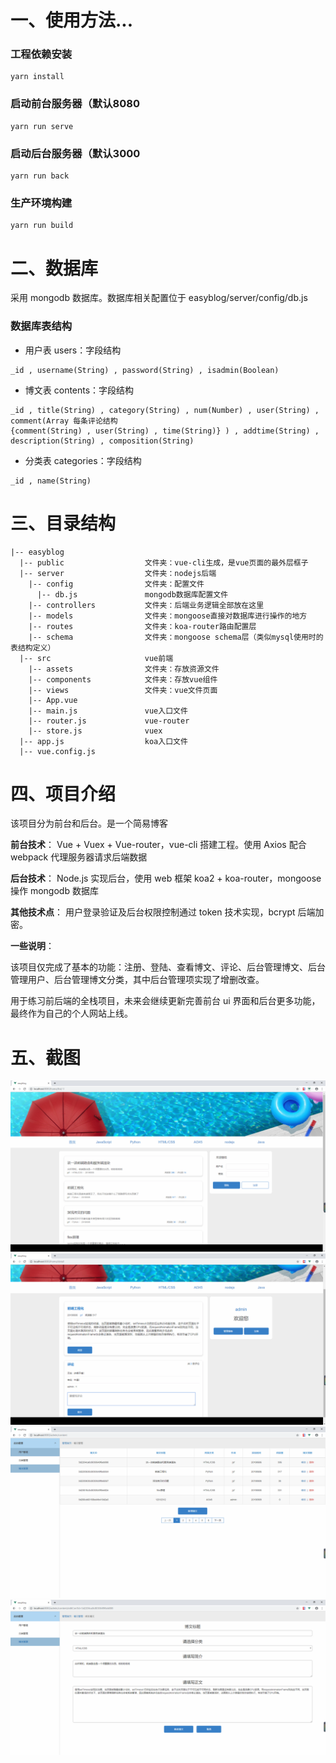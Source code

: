 <!--
 * @Author: your name
 * @Date: 2019-12-14 16:12:38
 * @LastEditTime: 2019-12-14 16:20:34
 * @LastEditors: Please set LastEditors
 * @Description: In User Settings Edit
 * @FilePath: \Personal\easyblog\README.md
 -->
# 一、使用方法...

### 工程依赖安装

```
yarn install
```

### 启动前台服务器（默认8080

```
yarn run serve
```

### 启动后台服务器（默认3000

```
yarn run back
```

### 生产环境构建

```
yarn run build
```

# 二、数据库

采用 mongodb 数据库。数据库相关配置位于 easyblog/server/config/db.js

### 数据库表结构

- 用户表 users：字段结构 
```
_id , username(String) , password(String) , isadmin(Boolean)
```
- 博文表 contents：字段结构 
```
_id , title(String) , category(String) , num(Number) , user(String) , comment(Array 每条评论结构
{comment(String) , user(String) , time(String)} ) , addtime(String) , description(String) , composition(String)
```
- 分类表 categories：字段结构 
```
_id , name(String)
```

# 三、目录结构
```
|-- easyblog
  |-- public                  文件夹：vue-cli生成，是vue页面的最外层框子
  |-- server                  文件夹：nodejs后端
    |-- config                文件夹：配置文件
      |-- db.js               mongodb数据库配置文件
    |-- controllers           文件夹：后端业务逻辑全部放在这里
    |-- models                文件夹：mongoose直接对数据库进行操作的地方
    |-- routes                文件夹：koa-router路由配置层
    |-- schema                文件夹：mongoose schema层（类似mysql使用时的表结构定义） 
  |-- src                     vue前端
    |-- assets                文件夹：存放资源文件
    |-- components            文件夹：存放vue组件
    |-- views                 文件夹：vue文件页面
    |-- App.vue 
    |-- main.js               vue入口文件
    |-- router.js             vue-router
    |-- store.js              vuex
  |-- app.js                  koa入口文件
  |-- vue.config.js
```
# 四、项目介绍

该项目分为前台和后台。是一个简易博客

**前台技术**： Vue + Vuex + Vue-router，vue-cli 搭建工程。使用 Axios 配合 webpack 代理服务器请求后端数据

**后台技术**： Node.js 实现后台，使用 web 框架 koa2 + koa-router，mongoose 操作 mongodb 数据库

**其他技术点**： 用户登录验证及后台权限控制通过 token 技术实现，bcrypt 后端加密。

**一些说明**：

该项目仅完成了基本的功能：注册、登陆、查看博文、评论、后台管理博文、后台管理用户、后台管理博文分类，其中后台管理项实现了增删改查。

用于练习前后端的全栈项目，未来会继续更新完善前台 ui 界面和后台更多功能，最终作为自己的个人网站上线。

# 五、截图

![这里随便写文字](https://github.com/NewAwesome/easyblog/blob/master/mdImg/home.png)
![这里随便写文字](https://github.com/NewAwesome/easyblog/blob/master/mdImg/detail.png)
![这里随便写文字](https://github.com/NewAwesome/easyblog/blob/master/mdImg/admin.png)
![这里随便写文字](https://github.com/NewAwesome/easyblog/blob/master/mdImg/edit.png)
